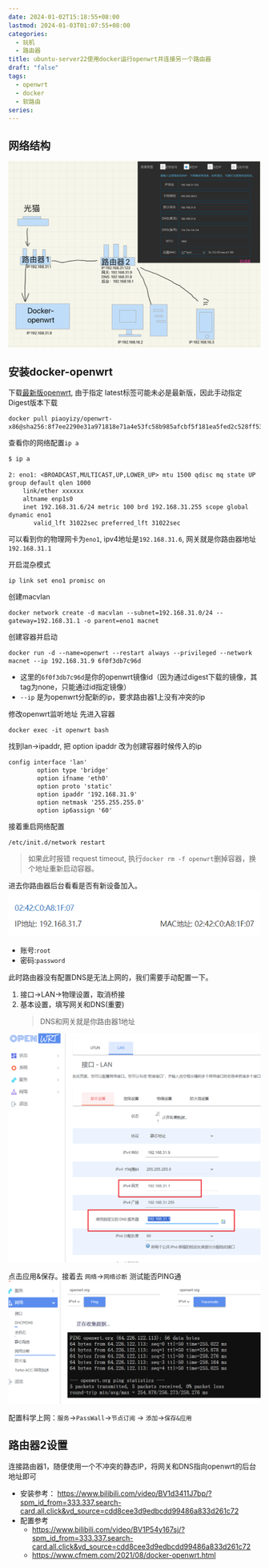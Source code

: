 ```yaml
---
date: 2024-01-02T15:18:55+08:00
lastmod: 2024-01-03T01:07:55+08:00
categories:
  - 玩机
  - 路由器
title: ubuntu-server22使用docker运行openwrt并连接另一个路由器
draft: "false"
tags:
  - openwrt
  - docker
  - 软路由
series: 
---
```

## 网络结构
![](c7243f06b222617eea70f1bc455d36a.jpg)

## 安装docker-openwrt
下载[最新版openwrt](https://hub.docker.com/r/piaoyizy/openwrt-x86), 由于指定 latest标签可能未必是最新版，因此手动指定Digest版本下载
```
docker pull piaoyizy/openwrt-x86@sha256:8f7ee2290e31a971818e71a4e53fc58b985afcbf5f181ea5fed2c528ff53542b
```

查看你的网络配置`ip a`
```
$ ip a

2: eno1: <BROADCAST,MULTICAST,UP,LOWER_UP> mtu 1500 qdisc mq state UP group default qlen 1000
    link/ether xxxxxx
    altname enp1s0
    inet 192.168.31.6/24 metric 100 brd 192.168.31.255 scope global dynamic eno1
       valid_lft 31022sec preferred_lft 31022sec

```
可以看到你的物理网卡为`eno1`, ipv4地址是`192.168.31.6`, 网关就是你路由器地址`192.168.31.1`

开启混杂模式
```
ip link set eno1 promisc on
```

 
创建macvlan
```
docker network create -d macvlan --subnet=192.168.31.0/24 --gateway=192.168.31.1 -o parent=eno1 macnet
```

创建容器并启动
```
docker run -d --name=openwrt --restart always --privileged --network macnet --ip 192.168.31.9 6f0f3db7c96d
```
- 这里的`6f0f3db7c96d`是你的openwrt镜像id（因为通过digest下载的镜像，其tag为none，只能通过id指定镜像）
- `--ip` 是为openwrt分配新的ip，要求路由器1上没有冲突的ip

修改openwrt监听地址
先进入容器
```
docker exec -it openwrt bash
```

找到lan->ipaddr, 把  option ipaddr 改为创建容器时候传入的ip
```
config interface 'lan'
        option type 'bridge'
        option ifname 'eth0'
        option proto 'static'
        option ipaddr '192.168.31.9'
        option netmask '255.255.255.0'
        option ip6assign '60'
```

接着重启网络配置
```
/etc/init.d/network restart
```

> 如果此时报错 request timeout, 执行`docker rm -f openwrt`删掉容器，换个地址重新启动容器。 

进去你路由器后台看看是否有新设备加入。
![](Pasted%20image%2020240102154237.png)

- 账号:`root`
- 密码:`password`

此时路由器没有配置DNS是无法上网的，我们需要手动配置一下。
1. 接口->LAN->物理设置，取消桥接
2. 基本设置，填写网关和DNS(重要)
	> DNS和网关就是你路由器1地址

![](Pasted%20image%2020240103000338.png)

点击应用&保存。接着去 `网络`->`网络诊断` 测试能否PING通
![](Pasted%20image%2020240103000504.png)


配置科学上网：`服务`->`PassWall`->`节点订阅` -> `添加`->`保存&应用`


## 路由器2设置

连接路由器1，随便使用一个不冲突的静态IP，将网关和DNS指向openwrt的后台地址即可

- 安装参考： https://www.bilibili.com/video/BV1d3411J7bp/?spm_id_from=333.337.search-card.all.click&vd_source=cdd8cee3d9edbcdd99486a833d261c72
- 配置参考
	- https://www.bilibili.com/video/BV1P54y167sj/?spm_id_from=333.337.search-card.all.click&vd_source=cdd8cee3d9edbcdd99486a833d261c72
	- https://www.cfmem.com/2021/08/docker-openwrt.html



